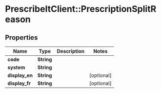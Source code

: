 # PrescribeItClient::PrescriptionSplitReason

## Properties
Name | Type | Description | Notes
------------ | ------------- | ------------- | -------------
**code** | **String** |  | 
**system** | **String** |  | 
**display_en** | **String** |  | [optional] 
**display_fr** | **String** |  | [optional] 

